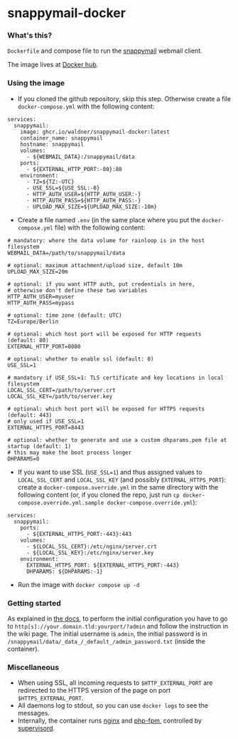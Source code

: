 # snappymail-docker

### What's this?

`Dockerfile` and compose file to run the [snappymail](https://snappymail.eu) webmail client.

The image lives at [Docker hub](https://hub.docker.com/r/waldner/snappymail).

### Using the image

- If you cloned the github repository, skip this step. Otherwise create a file `docker-compose.yml` with the following content:

```
services:
  snappymail:
    image: ghcr.io/waldner/snappymail-docker:latest
    container_name: snappymail
    hostname: snappymail
    volumes:
      - ${WEBMAIL_DATA}:/snappymail/data
    ports:
      - ${EXTERNAL_HTTP_PORT:-80}:80
    environment:
      - TZ=${TZ:-UTC}
      - USE_SSL=${USE_SSL:-0}
      - HTTP_AUTH_USER=${HTTP_AUTH_USER:-}
      - HTTP_AUTH_PASS=${HTTP_AUTH_PASS:-}
      - UPLOAD_MAX_SIZE=${UPLOAD_MAX_SIZE:-10m}
```

- Create a file named `.env` (in the same place where you put the `docker-compose.yml` file) with the following content:

```
# mandatory: where the data volume for rainloop is in the host filesystem
WEBMAIL_DATA=/path/to/snappymail/data

# optional: maximum attachment/upload size, default 10m
UPLOAD_MAX_SIZE=20m

# optional: if you want HTTP auth, put credentials in here,
# otherwise don't define these two variables
HTTP_AUTH_USER=myuser
HTTP_AUTH_PASS=mypass

# optional: time zone (default: UTC)
TZ=Europe/Berlin

# optional: which host port will be exposed for HTTP requests (default: 80)
EXTERNAL_HTTP_PORT=8080

# optional: whether to enable ssl (default: 0)
USE_SSL=1

# mandatory if USE_SSL=1: TLS certificate and key locations in local filesystem
LOCAL_SSL_CERT=/path/to/server.crt
LOCAL_SSL_KEY=/path/to/server.key

# optional: which host port will be exposed for HTTPS requests (default: 443)
# only used if USE_SSL=1
EXTERNAL_HTTPS_PORT=8443

# optional: whether to generate and use a custom dhparams.pem file at startup (default: 1)
# this may make the boot process longer
DHPARAMS=0

```

- If you want to use SSL (`USE_SSL=1`) and thus assigned values to `LOCAL_SSL_CERT` and `LOCAL_SSL_KEY` (and possibly `EXTERNAL_HTTPS_PORT`): create a `docker-compose.override.yml` in the same directory with the following content (or, if you cloned the repo, just run `cp docker-compose.override.yml.sample docker-compose.override.yml`):

```
services:
  snappymail:
    ports:
      - ${EXTERNAL_HTTPS_PORT:-443}:443
    volumes:
      - ${LOCAL_SSL_CERT}:/etc/nginx/server.crt
      - ${LOCAL_SSL_KEY}:/etc/nginx/server.key
    environment:
      EXTERNAL_HTTPS_PORT: ${EXTERNAL_HTTPS_PORT:-443}
      DHPARAMS: ${DHPARAMS:-1}
```

- Run the image with `docker compose up -d`

### Getting started

As explained in [the docs](https://github.com/the-djmaze/snappymail/wiki/Installation-instructions#now-access-the-admin-page), to perform the initial configuration you have to go to `http[s]://your.domain.tld:yourport/?admin` and follow the instruction in the wiki page. The initial username is `admin`, the initial password is in `/snappymail/data/_data_/_default_/admin_password.txt` (inside the container).

### Miscellaneous

- When using SSL, all incoming requests to `$HTTP_EXTERNAL_PORT` are redirected to the HTTPS version of the page on port `$HTTPS_EXTERNAL_PORT`.
- All daemons log to stdout, so you can use `docker logs` to see the messages.
- Internally, the container runs [nginx](http://nginx.org/) and [php-fpm](https://www.php.net/), controlled by [supervisord](http://supervisord.org/).
